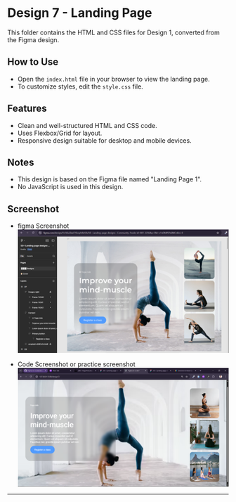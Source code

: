 # Design 7 - Landing Page

This folder contains the HTML and CSS files for Design 1, converted from the Figma design.

## How to Use

- Open the `index.html` file in your browser to view the landing page.
- To customize styles, edit the `style.css` file.

## Features

- Clean and well-structured HTML and CSS code.
- Uses Flexbox/Grid for layout.
- Responsive design suitable for desktop and mobile devices.

## Notes

- This design is based on the Figma file named "Landing Page 1".
- No JavaScript is used in this design.

## Screenshot
- figma Screenshot
![Design 7 Screenshot](/assets/design7/Screenshot%202025-05-28%20091753.png)

- Code Screenshot or practice screenshot
![Design 7 Screenshot](/assets/design7/Screenshot%202025-05-28%20091706.png)

---

